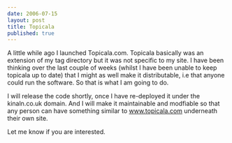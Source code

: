 ```yaml
---
date: 2006-07-15
layout: post
title: Topicala
published: true
---
```

A little while ago I launched Topicala.com.  Topicala basically was an extension of my tag directory but it was not specific to my site.  I have been thinking over the last couple of weeks (whilst I have been unable to keep topicala up to date) that I might as well make it distributable, i.e that anyone could run the software.  So that is what I am going to do.<p />I will release the code shortly, once I have re-deployed it under the kinaln.co.uk domain.  And I will make it maintainable and modfiable so that any person can have something similar to <a href="http://www.topicala.com">www.topicala.com</a> underneath their own site.<p />Let me know if you are interested.<div class="blogger-post-footer"><img class="posterous_download_image" src="https://blogger.googleusercontent.com/tracker/8109338-115297325276655333?l=www.kinlan.co.uk%2Findex.html" height="1" alt="" width="1" /></div>

